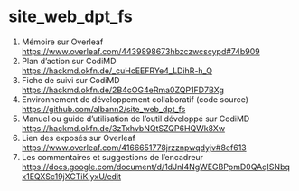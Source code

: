 # site_web_dpt_fs

1) Mémoire sur Overleaf
https://www.overleaf.com/4439898673hbzczwcscypd#74b909
2) Plan d’action sur CodiMD
https://hackmd.okfn.de/_cuHcEEFRYe4_LDihR-h_Q
3) Fiche de suivi sur CodiMD
https://hackmd.okfn.de/2B4cOG4eRma0ZQP1FD7BXg
4) Environnement de développement collaboratif (code source)
https://github.com/albann2/site_web_dpt_fs
5) Manuel ou guide d’utilisation de l’outil développé sur CodiMD
https://hackmd.okfn.de/3zTxhvbNQtSZQP6HQWk8Xw
6) Lien des exposés sur Overleaf
https://www.overleaf.com/4166651778jrzznpwqdyjv#8ef613
7) Les commentaires et suggestions de l’encadreur
https://docs.google.com/document/d/1dJnI4NgWEGBPpmD0QAqISNbqx1EQXSc19jXCTiKiyxU/edit
